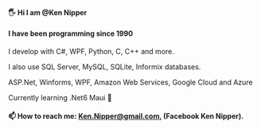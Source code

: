#### :raised_hand_with_fingers_splayed: Hi I am @Ken Nipper
#### I have been programming since 1990
I develop with C#, WPF, Python, C, C++ and more.

I also use SQL Server, MySQL, SQLite, Informix databases.

ASP.Net, Winforms, WPF, Amazon Web Services, Google Cloud and Azure

Currently learning .Net6 Maui :slightly_smiling_face:
#### 📫 How to reach me: Ken.Nipper@gmail.com, (Facebook Ken Nipper).
<!--
**kencctt11/kencctt11** is a ✨ _special_ ✨ repository because its `README.md` (this file) appears on your GitHub profile.

Here are some ideas to get you started:

- 🔭 I’m currently working on ...
- 🌱 I’m currently learning ...
- 👯 I’m looking to collaborate on ...
- 🤔 I’m looking for help with ...
- 💬 Ask me about ...
- 📫 How to reach me: ...
- 😄 Pronouns: ...
- ⚡ Fun fact: ...
-->
